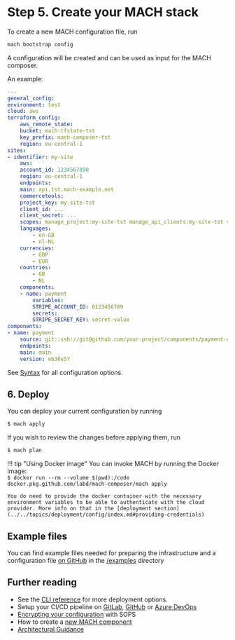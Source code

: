 # Step 5. Create your MACH stack

To create a new MACH configuration file, run

```bash
mach bootstrap config
```

A configuration will be created and can be used as input for the MACH composer.

An example:

```yaml
---
general_config:
environment: test
cloud: aws
terraform_config:
    aws_remote_state:
    bucket: mach-tfstate-tst
    key_prefix: mach-composer-tst
    region: eu-central-1
sites:
- identifier: my-site
    aws:
    account_id: 1234567890
    region: eu-central-1
    endpoints:
    main: api.tst.mach-example.net
    commercetools:
    project_key: my-site-tst
    client_id: ...
    client_secret: ...
    scopes: manage_project:my-site-tst manage_api_clients:my-site-tst view_api_clients:my-site-tst
    languages:
        - en-GB
        - nl-NL
    currencies:
        - GBP
        - EUR
    countries:
        - GB
        - NL
    components:
    - name: payment
        variables:
        STRIPE_ACCOUNT_ID: 0123456789
        secrets:
        STRIPE_SECRET_KEY: secret-value
components:
- name: payment
    source: git::ssh://git@github.com/your-project/components/payment-component.git//terraform
    endpoints: 
    main: main
    version: e638e57
```

See [Syntax](../../reference/syntax/index.md) for all configuration options.

## 6. Deploy

You can deploy your current configuration by running

```bash
$ mach apply
```

If you wish to review the changes before applying them, run

```bash
$ mach plan
```

!!! tip "Using Docker image"
    You can invoke MACH by running the Docker image:<br>
    `$ docker run --rm --volume $(pwd):/code docker.pkg.github.com/labd/mach-composer/mach apply`

    You do need to provide the docker container with the necessary environment variables to be able to authenticate with the cloud provider. More info on that in the [deployment section](../../topics/deployment/config/index.md#providing-credentials)


## Example files

You can find example files needed for preparing the infrastructure and a configuration file [on GitHub](https://github.com/labd/mach-composer/tree/master/examples/) in the [/examples](https://github.com/labd/mach-composer/tree/master/examples/) directory

## Further reading

- See the [CLI reference](../../reference/cli.md#apply) for more deployment options.
- Setup your CI/CD pipeline on [GitLab](../../howto/ci/gitlab.md), [GitHub](../../howto/ci/github.md) or [Azure DevOps](../../howto/ci/devops.md)
- [Encrypting your configuration](../../howto/encrypt.md) with SOPS
- How to create a [new MACH component](../../howto/create-component.md)
- [Architectural Guidance](../../topics/architecture/index.md)

